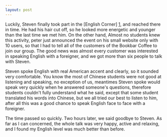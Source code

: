 ```yaml
---
layout: post
---
```


Luckily, Steven finally took part in the [English Corner] [1], and reached
there in time. He had his hair cut off, so he looked more energetic and
younger than the last time we met him. On the other hand, Almost no students
knew this activity, peter just announced the event on his small website only
with 10 users, so that I had to tell all of the customers of the Bookbar
Coffee to join our group. The good news was almost every customer was
interested in speaking English with a foreigner, and we got more than six
people to talk with Steven. 

Steven spoke English with real American accent and clearly, so it sounded very
comfortable. You know the most of Chinese students were not good at listening
and speaking, no exception of us, meantimes Steven spoke would speak very
quickly when he answered someone's questions, therefore students couldn't
fully understand what he said, except that some student translated his words
into Chinese, but we all tried our best to listen to him, after all this was a
good chance to speak English face to face with a foreigner.  

The time passed so quickly. Two hours later, we said goodbye to Steven. As far
as I can concerned, the whole talk was very happy, active and relaxing, and I
found my English level was much better than before.  

[1]: www.happyec.org

